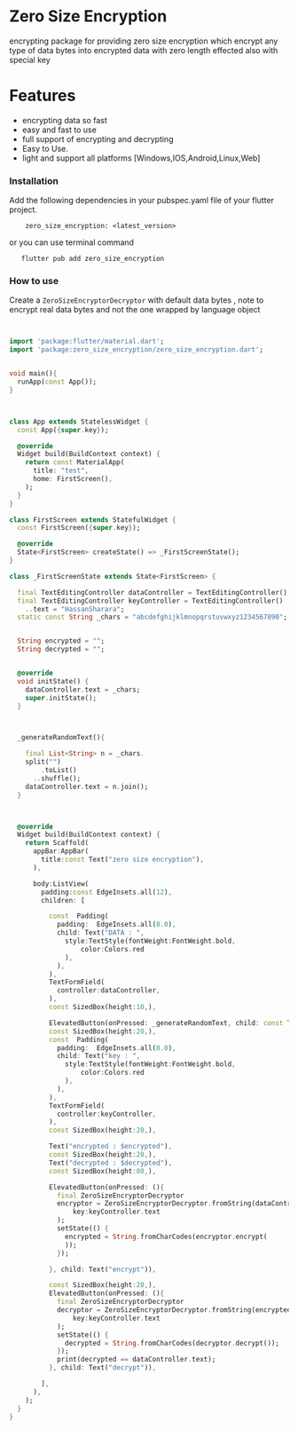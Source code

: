 # Zero Size Encryption

encrypting package for providing zero size encryption which encrypt any type of data bytes into encrypted data with zero length effected also with special key
# Features

- encrypting data so fast
- easy and fast to use
- full support of encrypting and decrypting
- Easy to Use.
- light and support all platforms [Windows,IOS,Android,Linux,Web]


### Installation

Add the following dependencies in your pubspec.yaml file of your flutter project.

```flutter
    zero_size_encryption: <latest_version>
```
or you can use terminal command
```terminal command 
   flutter pub add zero_size_encryption
```

### How to use

Create a `ZeroSizeEncryptorDecryptor` with default data bytes ,
note to encrypt real data bytes and not the one wrapped by language object

```dart


import 'package:flutter/material.dart';
import 'package:zero_size_encryption/zero_size_encryption.dart';


void main(){
  runApp(const App());
}



class App extends StatelessWidget {
  const App({super.key});

  @override
  Widget build(BuildContext context) {
    return const MaterialApp(
      title: "test",
      home: FirstScreen(),
    );
  }
}

class FirstScreen extends StatefulWidget {
  const FirstScreen({super.key});

  @override
  State<FirstScreen> createState() => _FirstScreenState();
}

class _FirstScreenState extends State<FirstScreen> {

  final TextEditingController dataController = TextEditingController();
  final TextEditingController keyController = TextEditingController()
    ..text = "HassanSharara";
  static const String _chars = "abcdefghijklmnopqrstuvwxyz1234567890";


  String encrypted = "";
  String decrypted = "";


  @override
  void initState() {
    dataController.text = _chars;
    super.initState();
  }



  _generateRandomText(){

    final List<String> n = _chars.
    split("")
        .toList()
      ..shuffle();
    dataController.text = n.join();
  }



  @override
  Widget build(BuildContext context) {
    return Scaffold(
      appBar:AppBar(
        title:const Text("zero size encryption"),
      ),

      body:ListView(
        padding:const EdgeInsets.all(12),
        children: [

          const  Padding(
            padding:  EdgeInsets.all(8.0),
            child: Text("DATA : ",
              style:TextStyle(fontWeight:FontWeight.bold,
                  color:Colors.red
              ),
            ),
          ),
          TextFormField(
            controller:dataController,
          ),
          const SizedBox(height:10,),

          ElevatedButton(onPressed: _generateRandomText, child: const Text("generate random data text")),
          const SizedBox(height:20,),
          const  Padding(
            padding:  EdgeInsets.all(8.0),
            child: Text("key : ",
              style:TextStyle(fontWeight:FontWeight.bold,
                  color:Colors.red
              ),
            ),
          ),
          TextFormField(
            controller:keyController,
          ),
          const SizedBox(height:20,),

          Text("encrypted : $encrypted"),
          const SizedBox(height:20,),
          Text("decrypted : $decrypted"),
          const SizedBox(height:80,),

          ElevatedButton(onPressed: (){
            final ZeroSizeEncryptorDecryptor
            encryptor = ZeroSizeEncryptorDecryptor.fromString(dataController.text,
                key:keyController.text
            );
            setState(() {
              encrypted = String.fromCharCodes(encryptor.encrypt(
              ));
            });

          }, child: Text("encrypt")),

          const SizedBox(height:20,),
          ElevatedButton(onPressed: (){
            final ZeroSizeEncryptorDecryptor
            decryptor = ZeroSizeEncryptorDecryptor.fromString(encrypted,
                key:keyController.text
            );
            setState(() {
              decrypted = String.fromCharCodes(decryptor.decrypt());
            });
            print(decrypted == dataController.text);
          }, child: Text("decrypt")),

        ],
      ),
    );
  }
}





```
